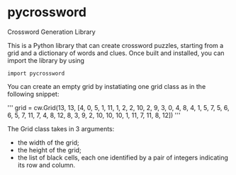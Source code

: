 # pycrossword

Crossword Generation Library

This is a Python library that can create crossword puzzles, starting from a grid and a dictionary of words and clues. Once built and installed, 
you can import the library by using

	import pycrossword

You can create an empty grid by instatiating one grid class as in the following snippet:

'''
grid = cw.Grid(13, 13, [4, 0, 5, 1, 11, 1, 2, 2, 10, 2, 9, 3, 0, 4, 8, 4, 1, 5, 7, 5, 6, 6, 5, 7, 11, 7, 4, 8, 12, 8, 3, 9, 2, 10, 10, 10, 1, 11, 7, 11, 8, 12])
'''

The Grid class takes in 3 arguments:

- the width of the grid;
- the height of the grid;
- the list of black cells, each one identified by a pair of integers indicating its row and column.



